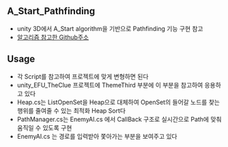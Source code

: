 ## A_Start_Pathfinding
- unity 3D에서 A_Start algorithm을 기반으로 Pathfinding 기능 구현 참고  
- [알고리즘 참고한 Github주소](https://github.com/danielmccluskey/A-Star-Pathfinding-Tutorial)  

## Usage
- 각 Script를 참고하여 프로젝트에 맞게 변형하면 된다  
- unity_EFU_TheClue 프로젝트에 ThemeThird 부분에 이 부분을 참고하여 응용하고 있다  
- Heap.cs는 List<Node>OpenSet을 Heap으로 대체하여 OpenSet의 들어갈 노드를 찾는 행위를 줄여줄 수 있는 최적화 Heap Sort다  
- PathManager.cs는 EnemyAI.cs 에서 CallBack 구조로 실시간으로 Path에 맞춰 움직일 수 있도록 구현  
- EnemyAI.cs 는 경로를 입력받아 쫓아가는 부분을 보여주고 있다  